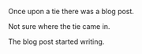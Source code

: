 Once upon a tie there was a blog post. 

Not sure where the tie came in. 

The blog post started writing.  

